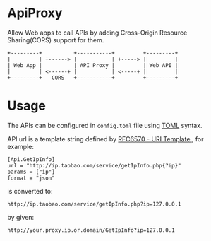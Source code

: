 # ApiProxy

Allow Web apps to call APIs by adding Cross-Origin Resource Sharing(CORS) support for them.

```
+---------+          +-----------+         +---------+
|         | +------> |           | +-----> |         |
| Web App |          | API Proxy |         | Web API |
|         | <------+ |           | <-----+ |         |
+---------+   CORS   +-----------+         +---------+
```
# Usage

The APIs can be configured in `config.toml` file using [TOML](https://github.com/toml-lang/toml) syntax.

API url is a template string defined by [RFC6570 - URI Template ](https://tools.ietf.org/html/rfc6570), for example:

```
[Api.GetIpInfo]
url = "http://ip.taobao.com/service/getIpInfo.php{?ip}"
params = ["ip"]
format = "json"
```
is converted to:
```
http://ip.taobao.com/service/getIpInfo.php?ip=127.0.0.1
```
by given:
```
http://your.proxy.ip.or.domain/GetIpInfo?ip=127.0.0.1
```
